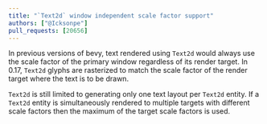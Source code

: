 ```yaml
---
title: "`Text2d` window independent scale factor support"
authors: ["@Icksonpe"]
pull_requests: [20656]
---
```


In previous versions of bevy, text rendered using `Text2d` would always use the scale factor of the primary window regardless of its render target. In 0.17, `Text2d` glyphs are rasterized to match the scale factor of the render target where the text is to be drawn.

`Text2d` is still limited to generating only one text layout per `Text2d` entity. If a `Text2d` entity is simultaneously rendered to multiple targets with different scale factors then the maximum of the target scale factors is used.

